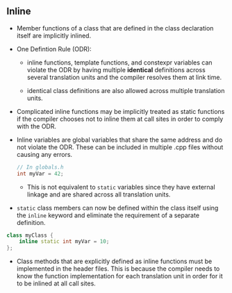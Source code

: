 ## Inline

- Member functions of a class that are defined in the class declaration itself are implicitly inlined.

- One Defintion Rule (ODR):
    - inline functions, template functions, and constexpr variables can violate the ODR by having multiple **identical** definitions across several translation units and the compiler resolves them at link time.

    - identical class definitions are also allowed across multiple translation units.

- Complicated inline functions may be implicitly treated as static functions if the compiler chooses not to inline them at call sites in order to comply with the ODR.

- Inline variables are global variables that share the same address and do not violate the ODR. These can be included in multiple .cpp files without causing any errors.
    ```c++
    // In globals.h
    int myVar = 42;
    ```

    - This is not equivalent to `static` variables since they have external linkage and are shared across all translation units.

- `static` class members can now be defined within the class itself using the `inline` keyword and eliminate the requirement of a separate definition.
```c++
class myClass {
    inline static int myVar = 10;
};
```

- Class methods that are explicitly defined as inline functions must be implemented in the header files. This is because the compiler needs to know the function implementation for each translation unit in order for it to be inlined at all call sites.

